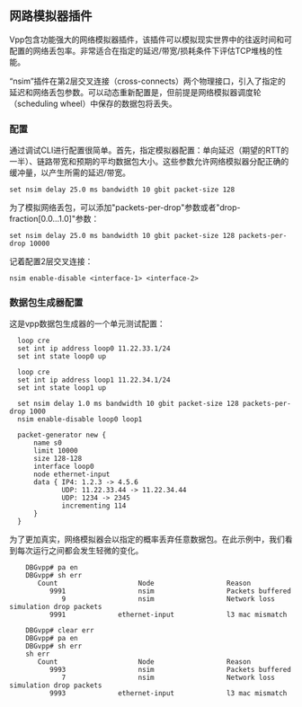## 网路模拟器插件

Vpp包含功能强大的网络模拟器插件，该插件可以模拟现实世界中的往返时间和可配置的网络丢包率。非常适合在指定的延迟/带宽/损耗条件下评估TCP堆栈的性能。

“nsim”插件在第2层交叉连接（cross-connects）两个物理接口，引入了指定的延迟和网络丢包参数。可以动态重新配置是，但前提是网络模拟器调度轮（scheduling wheel）中保存的数据包将丢失。

### 配置

通过调试CLI进行配置很简单。首先，指定模拟器配置：单向延迟（期望的RTT的一半）、链路带宽和预期的平均数据包大小。这些参数允许网络模拟器分配正确的缓冲量，以产生所需的延迟/带宽。

```
set nsim delay 25.0 ms bandwidth 10 gbit packet-size 128
```

为了模拟网络丢包，可以添加"packets-per-drop"参数或者"drop-fraction[0.0...1.0]"参数：

```
set nsim delay 25.0 ms bandwidth 10 gbit packet-size 128 packets-per-drop 10000
```

记着配置2层交叉连接：

```
nsim enable-disable <interface-1> <interface-2>
```

### 数据包生成器配置

这是vpp数据包生成器的一个单元测试配置：

```
  loop cre
  set int ip address loop0 11.22.33.1/24
  set int state loop0 up

  loop cre
  set int ip address loop1 11.22.34.1/24
  set int state loop1 up

  set nsim delay 1.0 ms bandwidth 10 gbit packet-size 128 packets-per-drop 1000
  nsim enable-disable loop0 loop1

  packet-generator new {
      name s0
      limit 10000
      size 128-128
      interface loop0
      node ethernet-input
      data { IP4: 1.2.3 -> 4.5.6 
             UDP: 11.22.33.44 -> 11.22.34.44
             UDP: 1234 -> 2345
             incrementing 114 
      }
  } 
```

为了更加真实，网络模拟器会以指定的概率丢弃任意数据包。在此示例中，我们看到每次运行之间都会发生轻微的变化。

```
    DBGvpp# pa en
    DBGvpp# sh err
       Count                    Node                  Reason
          9991                  nsim                  Packets buffered
             9                  nsim                  Network loss simulation drop packets
          9991             ethernet-input             l3 mac mismatch

    DBGvpp# clear err
    DBGvpp# pa en
    DBGvpp# sh err
    sh err
       Count                    Node                  Reason
          9993                  nsim                  Packets buffered
             7                  nsim                  Network loss simulation drop packets
          9993             ethernet-input             l3 mac mismatch
```